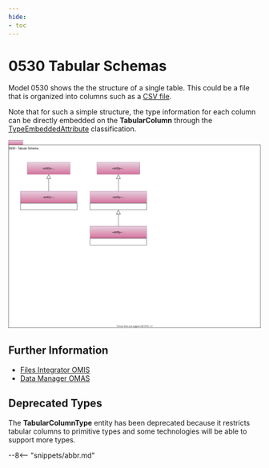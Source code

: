 ```yaml
---
hide:
- toc
---
```


<!-- SPDX-License-Identifier: CC-BY-4.0 -->
<!-- Copyright Contributors to the ODPi Egeria project. -->

# 0530 Tabular Schemas

Model 0530 shows the the structure of a single table.
This could be a file that is organized into columns such as a [CSV file](0220-Files-and-Folders.md).

Note that for such a simple structure, the type information for each column
can be directly embedded on the **TabularColumn** through the [TypeEmbeddedAttribute](0505-Schema-Attributes.md)
classification.

![UML](0530-Tabular-Schemas.svg)


## Further Information

* [Files Integrator OMIS](../../../open-metadata-implementation/integration-services/files-integrator)
* [Data Manager OMAS](../../../open-metadata-implementation/access-services/data-manager)



## Deprecated Types

The **TabularColumnType** entity has been deprecated because it restricts tabular columns to primitive types
and some technologies will be able to support more types.


--8<-- "snippets/abbr.md"